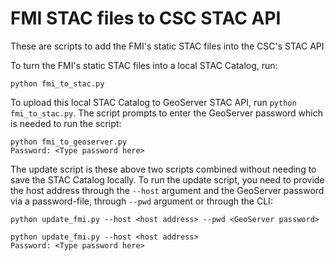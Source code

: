 # FMI STAC files to CSC STAC API

These are scripts to add the FMI's static STAC files into the CSC's STAC API

To turn the FMI's static STAC files into a local STAC Catalog, run:
```
python fmi_to_stac.py
```

To upload this local STAC Catalog to GeoServer STAC API, run `python fmi_to_stac.py`. The script prompts to enter the GeoServer password which is needed to run the script:
```
python fmi_to_geoserver.py
Password: <Type password here>
```

The update script is these above two scripts combined without needing to save the STAC Catalog locally. To run the update script, you need to provide the host address through the `--host` argument and the GeoServer password via a password-file, through `--pwd` argument or through the CLI:
```
python update_fmi.py --host <host address> --pwd <GeoServer password>
```
```
python update_fmi.py --host <host address>
Password: <Type password here>
```